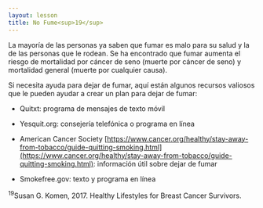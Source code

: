 ```yaml
---
layout: lesson
title: No Fume<sup>19</sup>
---
```


La mayoría de las personas ya saben que fumar es malo para su salud y la de las personas que le rodean. Se ha encontrado que fumar aumenta el riesgo de mortalidad por cáncer de seno (muerte por cáncer de seno) y mortalidad general (muerte por cualquier causa).

Si necesita ayuda para dejar de fumar, aquí están algunos recursos valiosos que le pueden ayudar a crear un plan para dejar de fumar:

* Quitxt: programa de mensajes de texto móvil

* Yesquit.org:  consejería telefónica o programa en línea 

* American Cancer Society [https://www.cancer.org/healthy/stay-away-from-tobacco/guide-quitting-smoking.html](https://www.cancer.org/healthy/stay-away-from-tobacco/guide-quitting-smoking.html): información útil sobre dejar de fumar

* Smokefree.gov: texto y programa en línea

<sup>19</sup>Susan G. Komen, 2017. Healthy Lifestyles for Breast Cancer Survivors.
